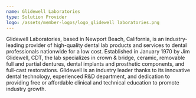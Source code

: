```yaml
---
name: Glidewell Laboratories
type: Solution Provider
logo: /assets/member-logos/logo_glidewell laboratories.png
---
```

Glidewell Laboratories, based in Newport Beach, California, is an industry-leading provider of high-quality dental lab products and services to dental professionals nationwide for a low cost. Established in January 1970 by Jim Glidewell, CDT, the lab specializes in crown & bridge, ceramic, removable full and partial dentures, dental implants and prosthetic components, and full-cast restorations. Glidewell is an industry leader thanks to its innovative dental technology, experienced R&D department, and dedication to providing free or affordable clinical and technical education to promote industry growth.